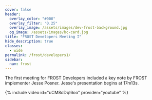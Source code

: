 ```yaml
---
cover: false
header:
  overlay_color: "#000"
  overlay_filter: "0.25"
  overlay_image: /assets/images/dev-frost-background.jpg
  og_image: /assets/images/bc-card.jpg
title: "FROST Developers Meeting I"
hide_description: true
classes:
  - wide
permalink: /frost/developers1/
sidebar:
  nav: frost
---
```

The first meeting for FROST Developers included a key note by FROST implementer Jesse Posner. Jesse's presentation begins at 17m13s.

{% include video id="uCM8dDql6oo" provider="youtube" %}

